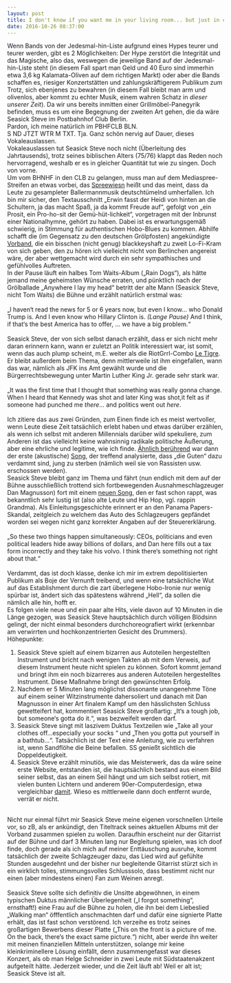 ```yaml
---
layout: post
title: I don't know if you want me in your living room... but just in case
date: 2016-10-26 08:37:00
---
```


Wenn Bands von der Jedesmal-hin-Liste aufgrund eines Hypes teurer und teurer werden, gibt es 2 Möglichkeiten: Der Hype zerstört die Integrität und das Magische, also das, weswegen die jeweilige Band auf der Jedesmal-hin-Liste steht (in diesem Fall spart man Geld und 40 Euro sind immerhin etwa 3,6 kg Kalamata-Oliven auf dem richtigen Markt) oder aber die Bands schaffen es, riesiger Konzertstätten und zahlungskräftigerem Publikum zum Trotz, sich ebenjenes zu bewahren (in diesem Fall bleibt man arm und olivenlos, aber kommt zu echter Musik, einem wahren Schatz in *dieser unserer Zeit*). Da wir uns bereits inmitten einer Grillmöbel-Panegyrik befinden, muss es um eine Begegnung der zweiten Art gehen, die da wäre Seasick Steve im Postbahnhof Club Berlin. <br> Pardon, ich meine natürlich im PBHFCLB BLN.<br>
S ND JTZT WTR M TXT. Tja. Ganz schön nervig auf Dauer, dieses Vokaleauslassen.<br>
Vokaleauslassen tut Seasick Steve noch nicht (Überleitung des Jahrtausends), trotz seines biblischen Alters (75/76) klappt das Reden noch hervorragend, weshalb er es in gleicher Quantität tut wie zu singen. Doch von vorne.<br>
Um vom BHNHF in den CLB zu gelangen, muss man auf dem Mediaspree-Streifen an etwas vorbei, das [Spreewiesn](http://www.spreewiesn-berlin.de/) heißt und das meint, dass da Leute zu gesampleter Ballermannmusik deutschtümelnd umherfallen. Ich bin mir sicher, den Textausschnitt „Erwin fasst der Heidi von hinten an die Schultern, ja das macht Spaß, ja da kommt Freude auf“, gefolgt von „ein Prosit, ein Pro-ho-sit der Gemü-hüt-lichkeit“, vorgetragen mit der Inbrunst einer Nationalhymne, gehört zu haben. Dabei ist es erwartungsgemäß schwierig, in Stimmung für authentischen Hobo-Blues zu kommen. Abhilfe schafft die (im Gegensatz zu den deutschen Grölpfosten) angekündigte [Vorband](https://de.wikipedia.org/wiki/The_Black_Box_Revelation), die ein bisschen (nicht genug) blackkeyshaft zu zweit Lo-Fi-Kram von sich geben, den zu hören ich vielleicht nicht von Berlinchen angereist wäre, der aber wettgemacht wird durch ein sehr sympathisches und gefühlvolles Auftreten.<br> In der Pause läuft ein halbes Tom Waits-Album („Rain Dogs“), als hätte jemand meine geheimsten Wünsche erraten, und pünktlich nach der Grölballade „Anywhere I lay my head“ betritt der alte Mann (Seasick Steve, nicht Tom Waits) die Bühne und erzählt natürlich erstmal was:<br><br>
„I haven‘t read the news for 5 or 6 years now, but even I know… who Donald Trump is. And I even know who Hillary Clinton is. *(Lange Pause)* And I think, if that‘s the best America has to offer, … we have a big problem.“
<br><br> Seasick Steve, der von sich selbst danach erzählt, dass er sich nicht mehr daran erinnern kann, wann er zuletzt an Politik interessiert war, ist somit, wenn das auch plump scheint, m.E. weiter als die RiotGrrl-Combo [Le Tigre](http://www.taz.de/Le-Tigre-unterstuetzen-Hillary-Clinton/!5351281/). Er bleibt außerdem beim Thema, denn mittlerweile ist ihm eingefallen, wann das war, nämlich als JFK ins Amt gewählt wurde und die Bürgerrechtsbewegung unter Martin Luther King Jr. gerade sehr stark war. <br><br>
„It was the first time that I thought that something was really gonna change. When I heard that Kennedy was shot and later King was shot,it felt as if someone had punched me *there*… and politics went out *here*. <br><br>
Ich zitiere das aus zwei Gründen, zum Einen finde ich es meist wertvoller, wenn Leute diese Zeit tatsächlich erlebt haben und etwas darüber erzählen, als wenn ich selbst mit anderen Millennials 
darüber wild spekuliere, zum Anderen ist das vielleicht keine wahnsinnig radikale politische Äußerung, aber eine ehrliche und legitime, wie ich finde. [Ähnlich berührend](https://www.youtube.com/watch?v=OReIL2asZi0) war dann der erste (akustische) [Song](https://en.wikipedia.org/wiki/Abraham,_Martin_and_John), der treffend analysierte, dass „die Guten“ dazu verdammt sind, jung zu sterben (nämlich weil sie von Rassisten usw. erschossen werden). <br>
Seasick Steve bleibt ganz im Thema und fährt (nun endlich mit dem auf der Bühne ausschließlich trottend sich fortbewegenden Ausnahmeschlagzeuger Dan Magnusson) fort mit einem [neuen Song](https://www.youtube.com/watch?v=mEbB3_M7m0k), den er fast schon rappt, was bekanntlich sehr lustig ist (also alte Leute und Hip Hop, vgl. rappin Grandma). Als Einleitungsgeschichte erinnert er an den Panama Papers-Skandal, zeitgleich zu welchem das Auto des Schlagzeugers gepfändet worden sei wegen nicht ganz korrekter Angaben auf der Steuererklärung.<br><br> „So these two things happen simultaneously:  CEOs, politicians and even political leaders hide away billions of dollars, and Dan here fills out a tax form incorrectly and they take his volvo. I think there‘s something not right about that.“ <br><br>
Verdammt, das ist doch klasse, denke ich mir im extrem depolitisierten Publikum als Boje der Vernunft treibend, und wenn eine tatsächliche Wut auf das Establishment durch die zart überlegene Hobo-Ironie nur wenig spürbar ist, ändert sich das spätestens während „Hell“, da sollen die nämlich alle hin, hofft er.<br> Es folgen viele neue und ein paar alte Hits, viele davon auf 10 Minuten in die Länge gezogen, was Seasick Steve hauptsächlich durch völligen Blödsinn gelingt, der nicht einmal besonders durchchoreografiert wirkt (erkennbar am verwirrten und hochkonzentrierten Gesicht des Drummers). <br>
Höhepunkte:<br>
1) Seasick Steve spielt auf einem bizarren aus Autoteilen hergestellten Instrument und bricht nach wenigen Takten ab mit dem Verweis, auf diesem Instrument heute nicht spielen zu können. Sofort kommt jemand und bringt ihm ein noch bizarreres aus anderen Autoteilen hergestelltes Instrument. Diese Maßnahme bringt den gewünschten Erfolg.<br>
2) Nachdem er 5 Minuten lang möglichst dissonante unangenehme Töne auf einem seiner Witzinstrumente dahersoliert und danach mit Dan Magnusson in einer Art finalem Kampf um den hässlichsten Schluss gewetteifert hat, kommentiert Seasick Steve großartig: „It‘s a tough job, but someone‘s gotta do it.“, was bezweifelt werden darf.<br>
3) Seasick Steve singt mit laszivem Duktus Textzeilen wie „Take all your clothes off...especially your socks “ und „Then you gotta put yourself in a bathtub...“. Tatsächlich ist der Text eine Anleitung, wie zu verfahren ist, wenn Sandflöhe die Beine befallen. SS genießt sichtlich die Doppeldeutigkeit.<br>
4) Seasick Steve erzählt minutiös, wie das Meisterwerk, das da wäre seine erste Website, entstanden ist, die hauptsächlich bestand aus einem Bild seiner selbst, das an einem Seil hängt und um sich selbst rotiert, mit vielen bunten Lichtern und anderem 90er-Computerdesign, etwa vergleichbar [damit](http://images.google.de/imgres?imgurl=https://i.ytimg.com/vi/N7otDLzQCug/hqdefault.jpg&imgrefurl=https://www.youtube.com/watch%3Fv%3DN7otDLzQCug&h=360&w=480&tbnid=fS0_vePWop8C2M:&tbnh=90&tbnw=120&docid=RIz5M-caR78cGM&client=firefox-b&usg=__RlcCOJ8IcY3LGFundgA2dbWLPRE=&sa=X&ved=0ahUKEwicgabZyvbPAhUCPRQKHYNaDS8Q9QEIWjAJ). Wieso es mittlerweile dann doch entfernt wurde, verrät er nicht.<br>
<br>
Nicht nur einmal führt mir Seasick Steve meine eigenen vorschnellen Urteile vor, so zB, als er ankündigt, den Titeltrack seines aktuellen Albums mit der Vorband zusammen spielen zu wollen. Daraufhin erscheint nur der Gitarrist auf der Bühne und darf 3 Minuten lang nur Begleitung spielen, was ich doof finde, doch gerade als ich mich auf meiner Enttäuschung ausruhe, kommt tatsächlich der zweite Schlagzeuger dazu, das Lied wird auf gefühlte Stunden ausgedehnt und der bisher nur begleitende Gitarrist stürzt sich in ein wirklich tolles, stimmungsvolles Schlusssolo, dass bestimmt nicht nur einen (aber mindestens einen) Fan zum Weinen anregt.<br><br>
Seasick Steve sollte sich definitiv die Unsitte abgewöhnen, in einem typischen Duktus männlicher Überlegenheit („I forgot something“, ernsthaft!) eine Frau auf die Bühne zu holen, die ihn bei dem Liebeslied „Walking man“ öfffentlich anschmachten darf und dafür eine signierte Platte erhält, das ist fast schon verstörend. Ich verzeihe es trotz seines großartigen Bewerbens dieser Platte („This on the front is a picture of me. On the back, there‘s the exact same picture.“) nicht, aber werde ihn weiter mit meinen finanziellen Mitteln unterstützen, solange mir keine kleinkriminellere Lösung einfällt, denn zusammengefasst war dieses Konzert, als ob man Helge Schneider in zwei Leute mit Südstaatenakzent aufgeteilt hätte. Jederzeit wieder, und die Zeit läuft ab! Weil er alt ist; Seasick Steve ist alt.
